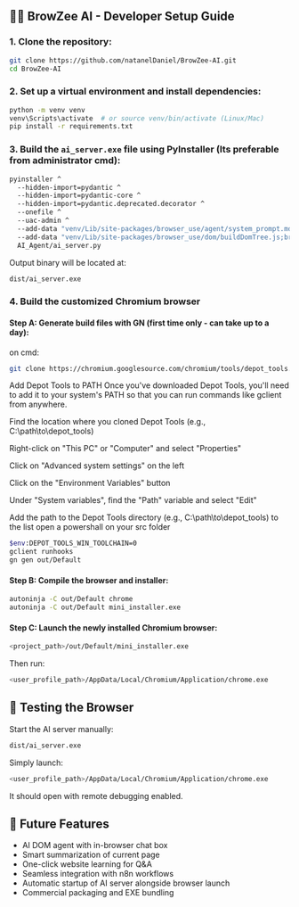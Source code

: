 
## 🧑‍💻 BrowZee AI - Developer Setup Guide

### 1. Clone the repository:

```bash
git clone https://github.com/natanelDaniel/BrowZee-AI.git
cd BrowZee-AI
```

### 2. Set up a virtual environment and install dependencies:

```bash
python -m venv venv
venv\Scripts\activate  # or source venv/bin/activate (Linux/Mac)
pip install -r requirements.txt
```

### 3. Build the `ai_server.exe` file using PyInstaller (Its preferable from administrator cmd):

```bash
pyinstaller ^
  --hidden-import=pydantic ^
  --hidden-import=pydantic-core ^
  --hidden-import=pydantic.deprecated.decorator ^
  --onefile ^
  --uac-admin ^
  --add-data "venv/Lib/site-packages/browser_use/agent/system_prompt.md;browser_use/agent" ^
  --add-data "venv/Lib/site-packages/browser_use/dom/buildDomTree.js;browser_use/dom" ^
  AI_Agent/ai_server.py
```

Output binary will be located at:

```bash
dist/ai_server.exe
```

### 4. Build the customized Chromium browser

#### Step A: Generate build files with GN (first time only - can take up to a day):
on cmd:
```bash
git clone https://chromium.googlesource.com/chromium/tools/depot_tools.git
```
Add Depot Tools to PATH
Once you've downloaded Depot Tools, you'll need to add it to your system's PATH so that you can run commands like gclient from anywhere.

Find the location where you cloned Depot Tools (e.g., C:\path\to\depot_tools)

Right-click on "This PC" or "Computer" and select "Properties"

Click on "Advanced system settings" on the left

Click on the "Environment Variables" button

Under "System variables", find the "Path" variable and select "Edit"

Add the path to the Depot Tools directory (e.g., C:\path\to\depot_tools) to the list
open a powershall on your src folder
```bash
$env:DEPOT_TOOLS_WIN_TOOLCHAIN=0
gclient runhooks
gn gen out/Default
```

#### Step B: Compile the browser and installer:

```bash
autoninja -C out/Default chrome
autoninja -C out/Default mini_installer.exe
```

#### Step C: Launch the newly installed Chromium browser:

```bash
<project_path>/out/Default/mini_installer.exe
```

Then run:

```bash
<user_profile_path>/AppData/Local/Chromium/Application/chrome.exe
```

## 🧪 Testing the Browser

Start the AI server manually:

```bash
dist/ai_server.exe
```
Simply launch:

```bash
<user_profile_path>/AppData/Local/Chromium/Application/chrome.exe
```

It should open with remote debugging enabled.

## 🧩 Future Features

- AI DOM agent with in-browser chat box
- Smart summarization of current page
- One-click website learning for Q&A
- Seamless integration with n8n workflows
- Automatic startup of AI server alongside browser launch
- Commercial packaging and EXE bundling
